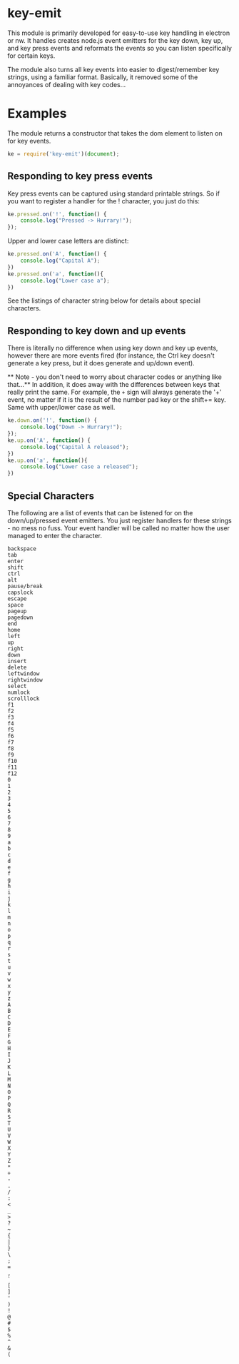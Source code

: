 # key-emit
This module is primarily developed for easy-to-use key handling in electron or nw.  It handles creates node.js event emitters for the key down, key up, and key press events and reformats the events so you can listen specifically for certain keys.  

The module also turns all key events into easier to digest/remember key strings, using a familiar format.   Basically, it removed some of the annoyances of dealing with key codes...

# Examples
The module returns a constructor that takes the dom element to listen on for key events.

```js
ke = require('key-emit')(document);
```

## Responding to key press events

Key press events can be captured using standard printable strings.  So if you want to register a handler for the ! character, you just do this:

```js
ke.pressed.on('!', function() {
    console.log("Pressed -> Hurrary!");
});
```

Upper and lower case letters are distinct:

```js
ke.pressed.on('A', function() {
	console.log("Capital A");
})
ke.pressed.on('a', function(){
	console.log("Lower case a");
})
```

See the listings of character string below for details about special characters.

## Responding to key down and up events
There is literally no difference when using key down and key up events, however there are more events fired (for instance, the Ctrl key doesn't generate a key press, but it does generate and up/down event).

** Note - you don't need to worry about character codes or anything like that...**  In addition, it does away with the differences between keys that really print the same.  For example, the `+` sign will always generate the '+' event, no matter if it is the result of the number pad key or the shift+= key.  Same with upper/lower case as well.

```js
ke.down.on('!', function() {
    console.log("Down -> Hurrary!");
});
ke.up.on('A', function() {
	console.log("Capital A released");
})
ke.up.on('a', function(){
	console.log("Lower case a released");
})
```

## Special Characters

The following are a list of events that can be listened for on the down/up/pressed event emitters.  You just register handlers for these strings - no mess no fuss.  Your event handler will be called no matter how the user managed to enter the character.

```
backspace
tab
enter
shift
ctrl
alt
pause/break
capslock
escape
space
pageup
pagedown
end
home
left
up
right
down
insert
delete
leftwindow
rightwindow
select
numlock
scrolllock
f1
f2
f3
f4
f5
f6
f7
f8
f9
f10
f11
f12
0
1
2
3
4
5
6
7
8
9
a
b
c
d
e
f
g
h
i
j
k
l
m
n
o
p
q
r
s
t
u
v
w
x
y
z
A
B
C
D
E
F
G
H
I
J
K
L
M
N
O
P
Q
R
S
T
U
V
W
X
Y
Z
*
+
-
.
/
:
<
_
>
?
~
{
|
}
\
;
=
,
`
[
]
'
)
!
@
#
$
%
^
&
(
```